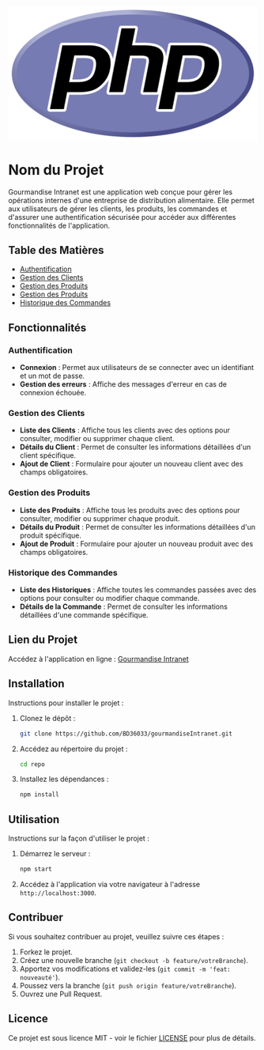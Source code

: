 ![Logo PHP](public/images/logoPhp.png)


# Nom du Projet

Gourmandise Intranet est une application web conçue pour gérer les opérations internes d'une entreprise de distribution alimentaire. Elle permet aux utilisateurs de gérer les clients, les produits, les commandes et d'assurer une authentification sécurisée pour accéder aux différentes fonctionnalités de l'application.

## Table des Matières

- [Authentification](#authentification)
- [Gestion des Clients](#gestiondesClients)
- [Gestion des Produits](#gestiondesProduits)
- [Gestion des Produits](#gestiondesProduits)
- [Historique des Commandes](#historiquedesCommandes)

## Fonctionnalités

### Authentification
- **Connexion** : Permet aux utilisateurs de se connecter avec un identifiant et un mot de passe.
- **Gestion des erreurs** : Affiche des messages d'erreur en cas de connexion échouée.

### Gestion des Clients
- **Liste des Clients** : Affiche tous les clients avec des options pour consulter, modifier ou supprimer chaque client.
- **Détails du Client** : Permet de consulter les informations détaillées d'un client spécifique.
- **Ajout de Client** : Formulaire pour ajouter un nouveau client avec des champs obligatoires.

### Gestion des Produits
- **Liste des Produits** : Affiche tous les produits avec des options pour consulter, modifier ou supprimer chaque produit.
- **Détails du Produit** : Permet de consulter les informations détaillées d'un produit spécifique.
- **Ajout de Produit** : Formulaire pour ajouter un nouveau produit avec des champs obligatoires.

### Historique des Commandes
- **Liste des Historiques** : Affiche toutes les commandes passées avec des options pour consulter ou modifier chaque commande.
- **Détails de la Commande** : Permet de consulter les informations détaillées d'une commande spécifique.

## Lien du Projet

Accédez à l'application en ligne : [Gourmandise Intranet](https://gourmandiseintranet.bdessis.v70208.campus-centre.fr/)

## Installation

Instructions pour installer le projet :

1. Clonez le dépôt :
   ```bash
   git clone https://github.com/BD36033/gourmandiseIntranet.git
   ```
2. Accédez au répertoire du projet :
   ```bash
   cd repo
   ```
3. Installez les dépendances :
   ```bash
   npm install
   ```

## Utilisation

Instructions sur la façon d'utiliser le projet :

1. Démarrez le serveur :
   ```bash
   npm start
   ```
2. Accédez à l'application via votre navigateur à l'adresse `http://localhost:3000`.

## Contribuer

Si vous souhaitez contribuer au projet, veuillez suivre ces étapes :

1. Forkez le projet.
2. Créez une nouvelle branche (`git checkout -b feature/votreBranche`).
3. Apportez vos modifications et validez-les (`git commit -m 'feat: nouveauté'`).
4. Poussez vers la branche (`git push origin feature/votreBranche`).
5. Ouvrez une Pull Request.

## Licence

Ce projet est sous licence MIT - voir le fichier [LICENSE](LICENSE) pour plus de détails.